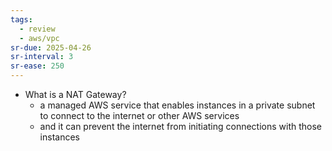 ```yaml
---
tags:
  - review
  - aws/vpc
sr-due: 2025-04-26
sr-interval: 3
sr-ease: 250
---
```

- What is a NAT Gateway?
    - a managed AWS service that enables instances in a private subnet to connect to the internet or other AWS services
    - and it can prevent the internet from initiating connections with those instances